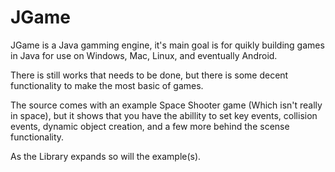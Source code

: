 JGame
=====

JGame is a Java gamming engine, it's main goal is for quikly building games in Java for use on Windows, Mac, Linux, and eventually Android.

There is still works that needs to be done, but there is some decent functionality to make the most basic of games.

The source comes with an example Space Shooter game (Which isn't really in space), but it shows that you have the abillity to set key events, collision events, dynamic object creation, and a few more behind the scense functionality.

As the Library expands so will the example(s).
